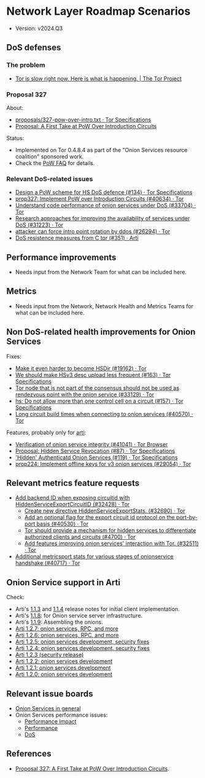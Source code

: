 # Network Layer Roadmap Scenarios

* Version: v2024.Q3

## DoS defenses

### The problem

* [Tor is slow right now. Here is what is happening. | The Tor Project](https://blog.torproject.org/tor-network-ddos-attack/)

### Proposal 327

About:

* [proposals/327-pow-over-intro.txt · Tor Specifications](https://gitlab.torproject.org/tpo/core/torspec/-/blob/main/proposals/327-pow-over-intro.txt)
* [Proposal: A First Take at PoW Over Introduction Circuits](https://lists.torproject.org/pipermail/tor-dev/2020-April/014215.html)

Status:

* Implemented on Tor 0.4.8.4 as part of the "Onion Services resource
  coalition" sponsored work.
* Check the [PoW FAQ](https://gitlab.torproject.org/tpo/onion-services/onion-support/-/wikis/Documentation/PoW-FAQ) for details.

### Relevant DoS-related issues

* [Design a PoW scheme for HS DoS defence (#134) · Tor Specifications](https://gitlab.torproject.org/tpo/core/torspec/-/issues/134)
* [prop327: Implement PoW over Introduction Circuits (#40634) · Tor](https://gitlab.torproject.org/tpo/core/tor/-/issues/40634)
* [Understand code performance of onion services under DoS (#33704) · Tor](https://gitlab.torproject.org/tpo/core/tor/-/issues/33704)
* [Research  approaches for improving the availability of services under DoS  (#31223) · Tor](https://gitlab.torproject.org/tpo/core/tor/-/issues/31223)
* [attacker can force intro point rotation by ddos (#26294) · Tor](https://gitlab.torproject.org/tpo/core/tor/-/issues/26294)
* [DoS resistence measures from C tor (#351) · Arti](https://gitlab.torproject.org/tpo/core/arti/-/issues/351)

## Performance improvements

* Needs input from the Network Team for what can be included here.

## Metrics

* Needs input from the Network, Network Health and Metrics Teams for what can be included here.

## Non DoS-related health improvements for Onion Services

Fixes:

* [Make it even harder to become HSDir (#19162) · Tor](https://gitlab.torproject.org/tpo/core/tor/-/issues/19162)
* [We should make HSv3 desc upload less frequent (#163) · Tor Specifications](https://gitlab.torproject.org/tpo/core/torspec/-/issues/163)
* [Tor  node that is not part of the consensus should not be used as rendezvous  point with the onion service (#33129) · Tor](https://gitlab.torproject.org/tpo/core/tor/-/issues/33129)
* [hs: Do not allow more than one control cell on a circuit (#157) · Tor Specifications](https://gitlab.torproject.org/tpo/core/torspec/-/issues/157)
* [Long circuit build times when connecting to onion services (#40570) · Tor](https://gitlab.torproject.org/tpo/core/tor/-/issues/40570)

Features, probably only for [arti](https://gitlab.torproject.org/tpo/core/arti/):

* [Verification of onion service integrity (#41041) · Tor Browser](https://gitlab.torproject.org/tpo/applications/tor-browser/-/issues/41041)
* [Proposal: Hidden Service Revocation (#87) · Tor Specifications](https://gitlab.torproject.org/tpo/core/torspec/-/issues/87)
* ['Hidden' Authenticatd Onion Services (#119) · Tor Specifications](https://gitlab.torproject.org/tpo/core/torspec/-/issues/119)
* [prop224: Implement offline keys for v3 onion services (#29054) · Tor](https://gitlab.torproject.org/tpo/core/tor/-/issues/29054)

## Relevant metrics feature requests

* [Add backend ID when exposing circuitid with HiddenServiceExportCircuitID (#32428) · Tor](https://gitlab.torproject.org/tpo/core/tor/-/issues/32428)
    * [Create new directive HiddenServiceExportStats. (#32690) · Tor](https://gitlab.torproject.org/tpo/core/tor/-/issues/32690)
    * [Add an optional flag for the export circuit id protocol on the port-by-port basis (#40530) · Tor](https://gitlab.torproject.org/tpo/core/tor/-/issues/40530)
    * [Tor should provide a mechanism for hidden services to differentiate authorized clients and circuits (#4700) · Tor](https://gitlab.torproject.org/tpo/core/tor/-/issues/4700)
    * [Add features improving onion services' interaction with Tor. (#32511) · Tor](https://gitlab.torproject.org/tpo/core/tor/-/issues/32511)
* [Additional metricsport stats for various stages of onionservice handshake (#40717) · Tor](https://gitlab.torproject.org/tpo/core/tor/-/issues/40717)

## Onion Service support in Arti

Check:

* Arti's [1.1.3](https://blog.torproject.org/arti_113_released/) and
  [1.1.4](https://blog.torproject.org/arti_114_released/) release notes for
  initial client implementation.
* Arti's [1.1.8](https://blog.torproject.org/arti_118_released/): for Onion service
  server infrastructure.
* Arti's [1.1.9](https://blog.torproject.org/arti_119_released/): Assembling
  the onions.
* [Arti 1.2.7: onion services, RPC, and more](https://blog.torproject.org/arti_1_2_7_released/)
* [Arti 1.2.6: onion services, RPC, and more](https://blog.torproject.org/arti_1_2_6_released/)
* [Arti 1.2.5: onion services development, security fixes](https://blog.torproject.org/arti_1_2_5_released/)
* [Arti 1.2.4: onion services development, security fixes](https://blog.torproject.org/arti_1_2_4_released/)
* [Arti 1.2.3 (security release)](https://blog.torproject.org/arti_1_2_3_released/)
* [Arti 1.2.2: onion services development](https://blog.torproject.org/arti_1_2_2_released/)
* [Arti 1.2.1: onion services development](https://blog.torproject.org/arti_1_2_1_released/)
* [Arti 1.2.0: onion services development](https://blog.torproject.org/arti_1_2_0_released/)

## Relevant issue boards

* [Onion Services in general](https://gitlab.torproject.org/groups/tpo/-/boards?label_name[]=Onion%20Services)
* Onion Services performance issues:
    * [Performance Impact](https://gitlab.torproject.org/groups/tpo/-/boards?label_name[]=Onion%20Services&label_name[]=Performance%20Impact)
    * [Performance](https://gitlab.torproject.org/groups/tpo/-/boards?label_name[]=Onion%20Services&label_name[]=Performance)
    * [DoS](https://gitlab.torproject.org/groups/tpo/-/boards?label_name[]=Onion%20Services&label_name[]=DoS)

## References

* [Proposal 327: A First Take at PoW Over Introduction Circuits](https://gitlab.torproject.org/tpo/core/torspec/-/blob/main/proposals/327-pow-over-intro.txt).
